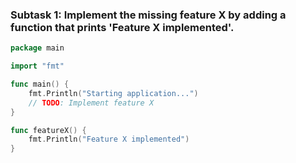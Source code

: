 ### Subtask 1:  Implement the missing feature X by adding a function that prints 'Feature X implemented'.

```go
package main

import "fmt"

func main() {
	fmt.Println("Starting application...")
	// TODO: Implement feature X
}

func featureX() {
    fmt.Println("Feature X implemented")
}
```

